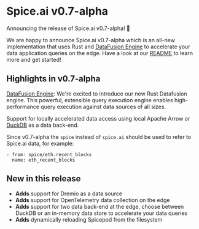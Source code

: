 # Spice.ai v0.7-alpha

Announcing the release of Spice.ai v0.7-alpha! 🏹

We are happy to announce Spice.ai v0.7-alpha which is an all-new implementation that uses Rust and [DataFusion Engine](https://github.com/apache/arrow-datafusion) to accelerate your data application queries on the edge.  Have a look at our [README](https://github.com/spiceai/spiceai/blob/trunk/README.md) to learn more and get started!

## Highlights in v0.7-alpha

[DataFusion Engine](https://github.com/apache/arrow-datafusion): We're excited to introduce our new Rust Datafusion engine. This powerful, extensible query execution engine enables high-performance query execution against data sources of all sizes.

Support for locally accelerated data access using local Apache Arrow or [DuckDB](https://duckdb.org/) as a data back-end.

Since v0.7-alpha the `spice` instead of `spice.ai` should be used to refer to Spice.ai data, for example:

```
- from: spice/eth.recent_blocks
  name: eth_recent_blocks
```

## New in this release

- **Adds** support for Dremio as a data source
- **Adds** support for OpenTelemetry data collection on the edge
- **Adds** support for two data back-end at the edge, choose between DuckDB or an in-memory data store to accelerate your data queries
- **Adds** dynamically reloading Spicepod from the filesystem
